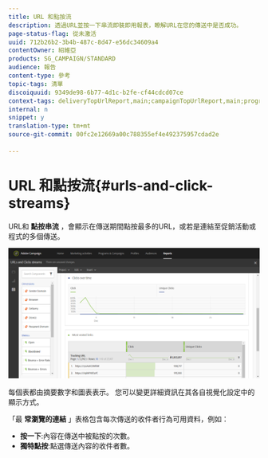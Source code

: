 ```yaml
---
title: URL 和點按流
description: 透過URL並按一下串流即裝即用報表，瞭解URL在您的傳送中是否成功。
page-status-flag: 從未激活
uuid: 712b26b2-3b4b-487c-8d47-e56dc34609a4
contentOwner: 紹維亞
products: SG_CAMPAIGN/STANDARD
audience: 報告
content-type: 參考
topic-tags: 清單
discoiquuid: 9349de98-6b77-4d1c-b2fe-cf44cdcd07ce
context-tags: deliveryTopUrlReport,main;campaignTopUrlReport,main;programTopUrlReport,main
internal: n
snippet: y
translation-type: tm+mt
source-git-commit: 00fc2e12669a00c788355ef4e492375957cdad2e

---
```



# URL 和點按流{#urls-and-click-streams}

URL和 **點按串流** ，會顯示在傳送期間點按最多的URL，或若是連結至促銷活動或程式的多個傳送。

![](assets/delivery_reports_8.png)

每個表都由摘要數字和圖表表示。 您可以變更詳細資訊在其各自視覺化設定中的顯示方式。

「最 **常瀏覽的連結** 」表格包含每次傳送的收件者行為可用資料，例如：

* **按一下**:內容在傳送中被點按的次數。
* **獨特點按**:點選傳送內容的收件者數。

